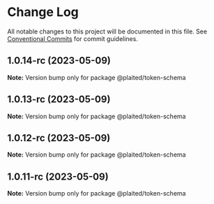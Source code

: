 # Change Log

All notable changes to this project will be documented in this file.
See [Conventional Commits](https://conventionalcommits.org) for commit guidelines.

## 1.0.14-rc (2023-05-09)

**Note:** Version bump only for package @plaited/token-schema

## 1.0.13-rc (2023-05-09)

**Note:** Version bump only for package @plaited/token-schema

## 1.0.12-rc (2023-05-09)

**Note:** Version bump only for package @plaited/token-schema

## 1.0.11-rc (2023-05-09)

**Note:** Version bump only for package @plaited/token-schema
